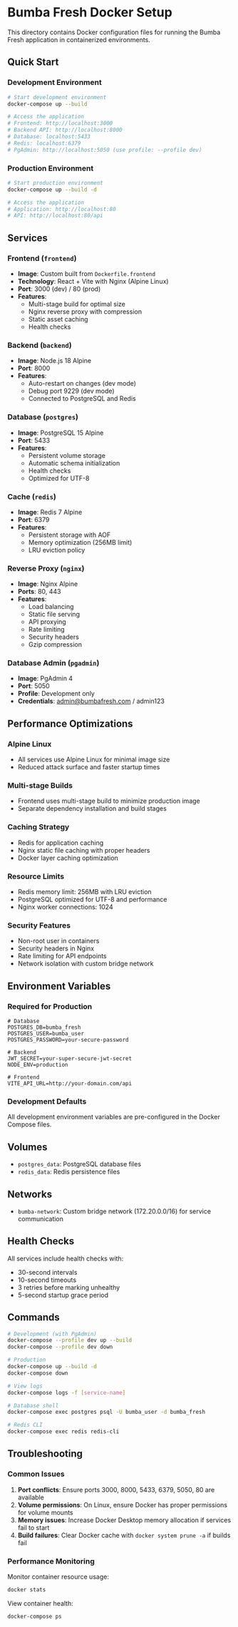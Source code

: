 # Bumba Fresh Docker Setup

This directory contains Docker configuration files for running the Bumba Fresh application in containerized environments.

## Quick Start

### Development Environment
```bash
# Start development environment
docker-compose up --build

# Access the application
# Frontend: http://localhost:3000
# Backend API: http://localhost:8000
# Database: localhost:5433
# Redis: localhost:6379
# PgAdmin: http://localhost:5050 (use profile: --profile dev)
```

### Production Environment
```bash
# Start production environment
docker-compose up --build -d

# Access the application
# Application: http://localhost:80
# API: http://localhost:80/api
```

## Services

### Frontend (`frontend`)
- **Image**: Custom built from `Dockerfile.frontend`
- **Technology**: React + Vite with Nginx (Alpine Linux)
- **Port**: 3000 (dev) / 80 (prod)
- **Features**: 
  - Multi-stage build for optimal size
  - Nginx reverse proxy with compression
  - Static asset caching
  - Health checks

### Backend (`backend`)
- **Image**: Node.js 18 Alpine
- **Port**: 8000
- **Features**:
  - Auto-restart on changes (dev mode)
  - Debug port 9229 (dev mode)
  - Connected to PostgreSQL and Redis

### Database (`postgres`)
- **Image**: PostgreSQL 15 Alpine
- **Port**: 5433
- **Features**:
  - Persistent volume storage
  - Automatic schema initialization
  - Health checks
  - Optimized for UTF-8

### Cache (`redis`)
- **Image**: Redis 7 Alpine
- **Port**: 6379
- **Features**:
  - Persistent storage with AOF
  - Memory optimization (256MB limit)
  - LRU eviction policy

### Reverse Proxy (`nginx`)
- **Image**: Nginx Alpine
- **Ports**: 80, 443
- **Features**:
  - Load balancing
  - Static file serving
  - API proxying
  - Rate limiting
  - Security headers
  - Gzip compression

### Database Admin (`pgadmin`)
- **Image**: PgAdmin 4
- **Port**: 5050
- **Profile**: Development only
- **Credentials**: admin@bumbafresh.com / admin123

## Performance Optimizations

### Alpine Linux
- All services use Alpine Linux for minimal image size
- Reduced attack surface and faster startup times

### Multi-stage Builds
- Frontend uses multi-stage build to minimize production image
- Separate dependency installation and build stages

### Caching Strategy
- Redis for application caching
- Nginx static file caching with proper headers
- Docker layer caching optimization

### Resource Limits
- Redis memory limit: 256MB with LRU eviction
- PostgreSQL optimized for UTF-8 and performance
- Nginx worker connections: 1024

### Security Features
- Non-root user in containers
- Security headers in Nginx
- Rate limiting for API endpoints
- Network isolation with custom bridge network

## Environment Variables

### Required for Production
```env
# Database
POSTGRES_DB=bumba_fresh
POSTGRES_USER=bumba_user
POSTGRES_PASSWORD=your-secure-password

# Backend
JWT_SECRET=your-super-secure-jwt-secret
NODE_ENV=production

# Frontend
VITE_API_URL=http://your-domain.com/api
```

### Development Defaults
All development environment variables are pre-configured in the Docker Compose files.

## Volumes

- `postgres_data`: PostgreSQL database files
- `redis_data`: Redis persistence files

## Networks

- `bumba-network`: Custom bridge network (172.20.0.0/16) for service communication

## Health Checks

All services include health checks with:
- 30-second intervals
- 10-second timeouts
- 3 retries before marking unhealthy
- 5-second startup grace period

## Commands

```bash
# Development (with PgAdmin)
docker-compose --profile dev up --build
docker-compose --profile dev down

# Production
docker-compose up --build -d
docker-compose down

# View logs
docker-compose logs -f [service-name]

# Database shell
docker-compose exec postgres psql -U bumba_user -d bumba_fresh

# Redis CLI
docker-compose exec redis redis-cli
```

## Troubleshooting

### Common Issues

1. **Port conflicts**: Ensure ports 3000, 8000, 5433, 6379, 5050, 80 are available
2. **Volume permissions**: On Linux, ensure Docker has proper permissions for volume mounts
3. **Memory issues**: Increase Docker Desktop memory allocation if services fail to start
4. **Build failures**: Clear Docker cache with `docker system prune -a` if builds fail

### Performance Monitoring

Monitor container resource usage:
```bash
docker stats
```

View container health:
```bash
docker-compose ps
```
